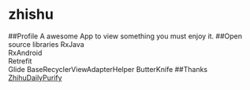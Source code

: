 # zhishu
##Profile
A awesome App to view something you must enjoy it.
##Open source libraries
RxJava  
RxAndroid  
Retrefit  
Glide
BaseRecyclerViewAdapterHelper
ButterKnife
##Thanks
[ZhihuDailyPurify](https://github.com/izzyleung/ZhihuDailyPurify)

